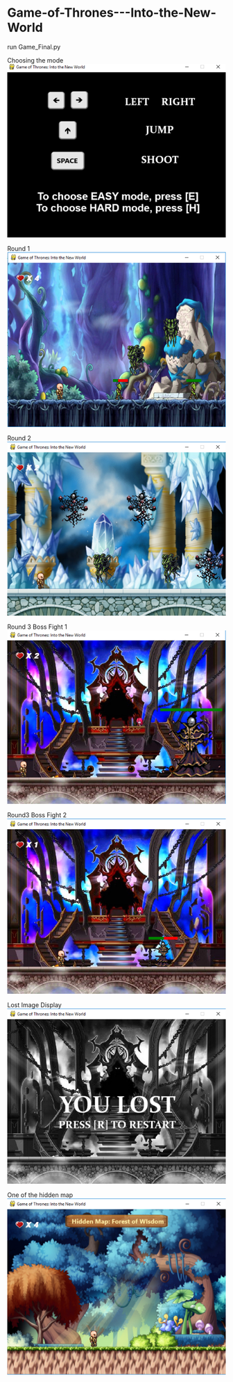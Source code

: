 # Game-of-Thrones---Into-the-New-World

run Game_Final.py

Choosing the mode\
![](screenshot/starting.png)

Round 1\
![](screenshot/round1.png)

Round 2\
![](screenshot/round2.png)

Round 3 Boss Fight 1 
![](screenshot/boss1.png)

Round3 Boss Fight 2 
![](screenshot/boss2.png)

Lost Image Display 
![](screenshot/round3Lost.png)

One of the hidden map  
![](screenshot/wisdomWinPathEasy.png)

